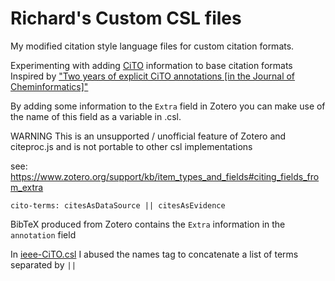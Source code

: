 # Richard's Custom CSL files

My modified citation style language files for custom citation formats.

Experimenting with adding [CiTO](https://sparontologies.github.io/cito/current/cito.html) information to base citation formats
Inspired by ["Two years of explicit CiTO annotations [in the Journal of Cheminformatics]"](https://doi.org/10.1186/s13321-023-00683-2)

By adding some information to the `Extra` field in Zotero you can make use of the 
name of this field as a variable in .csl.

WARNING This is an unsupported / unofficial feature of Zotero and citeproc.js and is not portable to other csl implementations

see: https://www.zotero.org/support/kb/item_types_and_fields#citing_fields_from_extra

```
cito-terms: citesAsDataSource || citesAsEvidence
```

BibTeX produced from Zotero contains the `Extra` information in the `annotation` field

In [ieee-CiTO.csl](ieee-CiTO.csl) I abused the names tag to concatenate a list of terms separated by `||`


